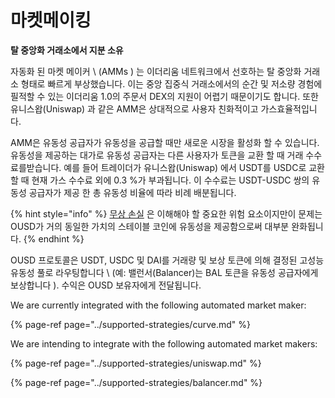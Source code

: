 # 마켓메이킹

**탈 중앙화 거래소에서 지분 소유**

자동화 된 마켓 메이커 \ (AMMs \) 는 이더리움 네트워크에서 선호하는 탈 중앙화 거래소 형태로 빠르게 부상했습니다. 이는 중앙 집중식 거래소에서의 순간 및 저소량 경험에 필적할 수 있는 이더리움 1.0의 주문서 DEX의 지원이 어렵기 때문이기도 합니다. 또한 유니스왑(Uniswap) 과 같은 AMM은 상대적으로 사용자 친화적이고 가스효율적입니다.

AMM은 유동성 공급자가 유동성을 공급할 때만 새로운 시장을 활성화 할 수 있습니다. 유동성을 제공하는 대가로 유동성 공급자는 다른 사용자가 토큰을 교환 할 때 거래 수수료를받습니다. 예를 들어 트레이더가 유니스왑(Uniswap) 에서 USDT를 USDC로 교환 할 때 현재 가스 수수료 외에 0.3 %가 부과됩니다. 이 수수료는 USDT-USDC 쌍의 유동성 공급자가 제공 한 총 유동성 비율에 따라 비례 배분됩니다.

{% hint style="info" %}
[무상 손실](https://medium.com/@pintail/uniswap-a-good-deal-for-liquidity-providers-104c0b6816f2) 은 이해해야 할 중요한 위험 요소이지만이 문제는 OUSD가 거의 동일한 가치의 스테이블 코인에 유동성을 제공함으로써 대부분 완화됩니다.
{% endhint %}

OUSD 프로토콜은 USDT, USDC 및 DAI를 거래량 및 보상 토큰에 의해 결정된 고성능 유동성 풀로 라우팅합니다 \ (예: 밸런서(Balancer)는 BAL 토큰을 유동성 공급자에게 보상합니다 \). 수익은 OUSD 보유자에게 전달됩니다.

We are currently integrated with the following automated market maker:

{% page-ref page="../supported-strategies/curve.md" %}

We are intending to integrate with the following automated market makers:

{% page-ref page="../supported-strategies/uniswap.md" %}

{% page-ref page="../supported-strategies/balancer.md" %}





